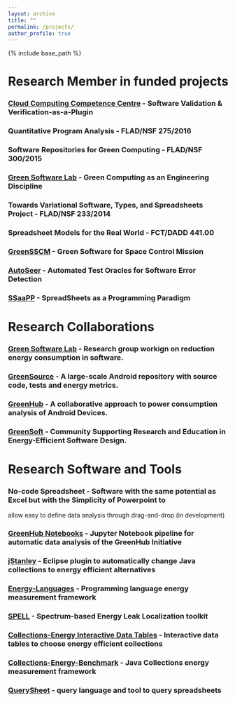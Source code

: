 ```yaml
---
layout: archive
title: ""
permalink: /projects/
author_profile: true
---
```


{% include base_path %}

# Research Member in funded projects

### [Cloud Computing Competence Centre](http://wordpress.ubi.pt/c4/) - Software Validation & Verification-as-a-Plugin
### Quantitative Program Analysis - FLAD/NSF 275/2016
### Software Repositories for Green Computing - FLAD/NSF 300/2015
### [Green Software Lab](http://greenlab.di.uminho.pt) - Green Computing as an Engineering Discipline
### Towards Variational Software, Types, and Spreadsheets Project - FLAD/NSF 233/2014
### Spreadsheet Models for the Real World - FCT/DADD 441.00
### [GreenSSCM](http://visionspace.dnsdynamic.com/twiki/bin/view/GreenSSCM/) - Green Software for Space Control Mission
### [AutoSeer](http://autoseer.fe.up.pt/) - Automated Test Oracles for Software Error Detection
### [SSaaPP](http://ssaapp.di.uminho.pt/) - SpreadSheets as a Programming Paradigm


# Research Collaborations

### [Green Software Lab](http://greenlab.di.uminho.pt) - Research group workign on reduction energy consumption in software.
### [GreenSource](https://greenlab.di.uminho.pt/greensource/) - A large-scale Android repository with source code, tests and energy metrics.
### [GreenHub](https://greenhubproject.org/) - A collaborative approach to power consumption analysis of Android Devices.
### [GreenSoft](https://greensoft.cs.txstate.edu/) - Community Supporting Research and Education in Energy-Efficient Software Design.


# Research Software and Tools

### No-code Spreadsheet - Software with the same potential as Excel but with the Simplicity of Powerpoint to
allow easy to define data analysis through drag-and-drop (in development)
### [GreenHub Notebooks](https://github.com/greenhub-project/notebooks) - Jupyter Notebook pipeline for automatic data analysis of the GreenHub Initiative
### [jStanley](https://greensoftwarelab.github.io/jStanley/) - Eclipse plugin to automatically change Java collections to energy efficient alternatives
### [Energy-Languages](https://github.com/greensoftwarelab/Energy-Languages) - Programming language energy measurement framework
### [SPELL](https://github.com/greensoftwarelab/SPELL) - Spectrum-based Energy Leak Localization toolkit
### [Collections-Energy Interactive Data Tables](http://greenlab.di.uminho.pt/collections/) - Interactive data tables to choose energy efficient collections
### [Collections-Energy-Benchmark](https://github.com/greensoftwarelab/Collections-Energy-Benchmark) - Java Collections energy measurement framework
### [QuerySheet](http://ssaapp.di.uminho.pt/twiki/bin/view/Main/Software) - query language and tool to query spreadsheets
